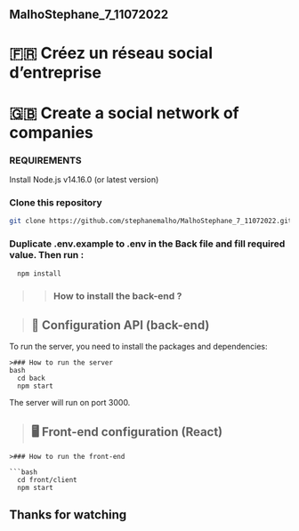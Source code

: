 ## MalhoStephane_7_11072022

# 🇫🇷 Créez un réseau social d’entreprise
# 🇬🇧 Create a social network of companies

### REQUIREMENTS

Install Node.js v14.16.0 (or latest version)

### Clone this repository

```bash
git clone https://github.com/stephanemalho/MalhoStephane_7_11072022.git
```
### Duplicate .env.example to .env in the Back file and fill required value. Then run :

```bash
  npm install
```
>>### How to install the back-end ?

>## 📡 Configuration API (back-end)

>

To run the server, you need to install the packages and dependencies:
```
>### How to run the server
bash
  cd back
  npm start
```
The server will run on port 3000.


>## 🖥 Front-end configuration (React) 
```
>### How to run the front-end

```bash
  cd front/client
  npm start
```


## Thanks for watching
